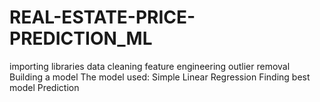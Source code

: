 # REAL-ESTATE-PRICE-PREDICTION_ML
importing libraries
data cleaning 
feature engineering 
outlier removal
Building a model
The model used: Simple Linear Regression
Finding best model
Prediction
